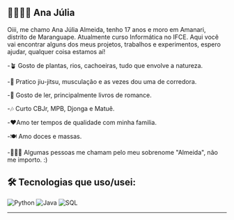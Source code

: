 ## 👩🏽‍💻💫 Ana Júlia 

 Oiii, me chamo Ana Júlia Almeida, tenho 17 anos e moro em Amanari, distrito de Maranguape. 
Atualmente curso Informática no IFCE. 
Aqui você vai encontrar alguns dos meus projetos, trabalhos e experimentos, espero ajudar, qualquer coisa estamos aí!

-🪴 Gosto de plantas, rios, cachoeiras, tudo que envolve a natureza. 

-🥋 Pratico jiu-jitsu, musculação e as vezes dou uma de corredora. 

-📖 Gosto de ler, principalmente livros de romance. 

-🎶 Curto CBJr, MPB, Djonga e Matuê. 

-❤️Amo ter tempos de qualidade com minha familia. 

-🍽️ Amo doces e massas.  

-🙋🏽‍♀️ Algumas pessoas me chamam pelo meu sobrenome "Almeida", não me importo. :)

## 🛠️ Tecnologias que uso/usei:

![Python](https://img.shields.io/badge/-Python-3776AB?style=flat&logo=python&logoColor=white)
![Java](https://img.shields.io/badge/-Java-007396?style=flat&logo=java&logoColor=white)
![SQL](https://img.shields.io/badge/-SQL-4479A1?style=flat&logo=postgresql&logoColor=white)

---

